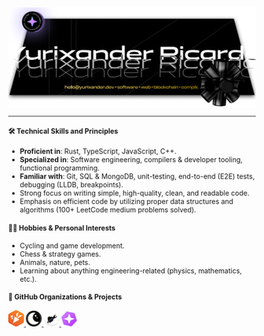 <img src="./assets/header.png" />

<hr />

#### 🛠 Technical Skills and Principles
- **Proficient in**: Rust, TypeScript, JavaScript, C++.
- **Specialized in**: Software engineering, compilers & developer tooling, functional programming.
- **Familiar with**: Git, SQL & MongoDB, unit-testing, end-to-end (E2E) tests, debugging (LLDB, breakpoints).
- Strong focus on writing simple, high-quality, clean, and readable code.
- Emphasis on efficient code by utilizing proper data structures and algorithms (100+ LeetCode medium problems solved).

#### 🚴‍♂️ Hobbies & Personal Interests
- Cycling and game development.
- Chess & strategy games.
- Animals, nature, pets.
- Learning about anything engineering-related (physics, mathematics, etc.).

#### 🌟 GitHub Organizations & Projects

<a href="https://github.com/codex-tooling/tails">
  <img width="32" src="./assets/tails-project-logo.png" />
</a>
<a href="https://github.com/halfmoongames">
  <img width="32" src="./assets/halfmoongames-org-logo.png" />
</a>
<a href="https://github.com/codex-tooling">
  <img width="32" src="./assets/codex-tooling-org-logo.png" />
</a>
<a href="https://github.com/yurixander/mirage">
  <img width="32" src="./assets/mirage-project-logo.png" />
</a>
